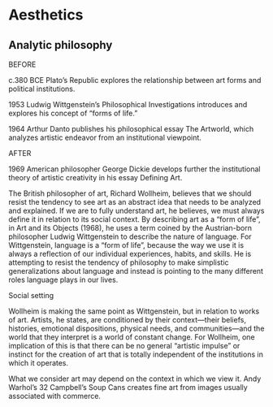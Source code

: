 # Aesthetics

## Analytic philosophy

BEFORE

c.380 BCE Plato’s Republic explores the relationship between art forms and political institutions.

1953 Ludwig Wittgenstein’s Philosophical Investigations introduces and explores his concept of “forms of life.”

1964 Arthur Danto publishes his philosophical essay The Artworld, which analyzes artistic endeavor from an institutional viewpoint.

AFTER

1969 American philosopher George Dickie develops further the institutional theory of artistic creativity in his essay Defining Art.

The British philosopher of art, Richard Wollheim, believes that we should resist the tendency to see art as an abstract idea that needs to be analyzed and explained. If we are to fully understand art, he believes, we must always define it in relation to its social context. By describing art as a “form of life”, in Art and its Objects (1968), he uses a term coined by the Austrian-born philosopher Ludwig Wittgenstein to describe the nature of language. For Wittgenstein, language is a “form of life”, because the way we use it is always a reflection of our individual experiences, habits, and skills. He is attempting to resist the tendency of philosophy to make simplistic generalizations about language and instead is pointing to the many different roles language plays in our lives.

Social setting

Wollheim is making the same point as Wittgenstein, but in relation to works of art. Artists, he states, are conditioned by their context—their beliefs, histories, emotional dispositions, physical needs, and communities—and the world that they interpret is a world of constant change. For Wollheim, one implication of this is that there can be no general “artistic impulse” or instinct for the creation of art that is totally independent of the institutions in which it operates.

What we consider art may depend on the context in which we view it. Andy Warhol’s 32 Campbell’s Soup Cans creates fine art from images usually associated with commerce.

